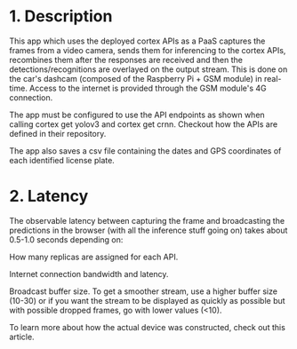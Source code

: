 # 1. Description

This app which uses the deployed cortex APIs as a PaaS captures the frames from a video camera, sends them for inferencing to the cortex APIs, recombines them after the responses are received and then the detections/recognitions are overlayed on the output stream. This is done on the car's dashcam (composed of the Raspberry Pi + GSM module) in real-time. Access to the internet is provided through the GSM module's 4G connection.

The app must be configured to use the API endpoints as shown when calling cortex get yolov3 and cortex get crnn. Checkout how the APIs are defined in their repository.

The app also saves a csv file containing the dates and GPS coordinates of each identified license plate.

# 2. Latency

The observable latency between capturing the frame and broadcasting the predictions in the browser (with all the inference stuff going on) takes about 0.5-1.0 seconds depending on:

How many replicas are assigned for each API.

Internet connection bandwidth and latency.

Broadcast buffer size. To get a smoother stream, use a higher buffer size (10-30) or if you want the stream to be displayed as quickly as possible but with possible dropped frames, go with lower values (<10).

To learn more about how the actual device was constructed, check out this article.
